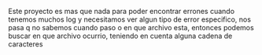Este proyecto es mas que nada para poder encontrar errones cuando tenemos muchos log y necesitamos ver algun tipo de error especifico, nos pasa q no sabemos cuando paso o en que archivo esta, entonces podemos buscar en que archivo ocurrio, teniendo en cuenta alguna cadena de caracteres
